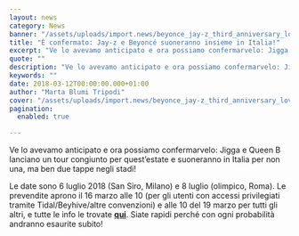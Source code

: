 ```yaml
---
layout: news
category: News
banner: "/assets/uploads/import.news/beyonce_jay-z_third_anniversary_love.jpg"
title: "È confermato: Jay-z e Beyoncé suoneranno insieme in Italia!"
excerpt: "Ve lo avevamo anticipato e ora possiamo confermarvelo: Jigga e Queen B lanciano un tour congiunto per quest’estate e suoneranno in Italia per non una, ma ben due tappe negli stadi! Le date sono 6 luglio 2018 (San Siro, Milano) e 8 luglio (olimpico, Roma). Le prevendite aprono il 16 marzo alle 10 (per gli [&hellip"
quote: ""
description: "Ve lo avevamo anticipato e ora possiamo confermarvelo: Jigga e Queen B lanciano un tour congiunto per quest’estate e suoneranno in Italia per non una, ma ben due tappe negli stadi! Le date sono 6 luglio 2018 (San Siro, Milano) e 8 luglio (olimpico, Roma). Le prevendite aprono il 16 marzo alle 10 (per gli [&hellip"
keywords: ""
date: 2018-03-12T00:00:00.000+01:00
author: "Marta Blumi Tripodi"
cover: "/assets/uploads/import.news/beyonce_jay-z_third_anniversary_love.jpg"
pagination:
  enabled: true

---
```


Ve lo avevamo anticipato e ora possiamo confermarvelo: Jigga e Queen B lanciano un tour congiunto per quest’estate e suoneranno in Italia per non una, ma ben due tappe negli stadi!

Le date sono 6 luglio 2018 (San Siro, Milano) e 8 luglio (olimpico, Roma). Le prevendite aprono il 16 marzo alle 10 (per gli utenti con accessi privilegiati tramite Tidal/Beyhive/altre convenzioni) e alle 10 del 19 marzo per tutti gli altri, e tutte le info le trovate **[qui](https://www.livenation.it/show/1114377/jay-z-and-beyonc%c3%a9-otr-ii/milano/2018-07-06/it)**. Siate rapidi perché con ogni probabilità andranno esaurite subito!